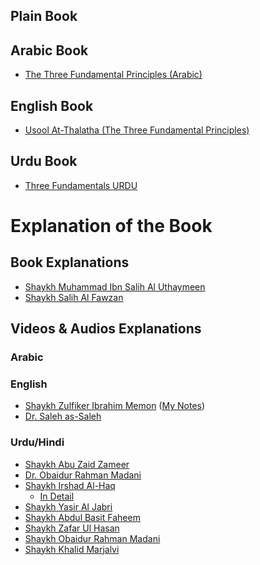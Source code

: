 ## Plain Book

## Arabic Book

- [The Three Fundamental Principles (Arabic)](Arabic%20-%20Usool%20At-Thalatha%20(The%20Three%20Fundamental%20Principles).pdf)

## English Book

- [Usool At-Thalatha (The Three Fundamental Principles)](Usool%20At-Thalatha%20(The%20Three%20Fundamental%20Principles).pdf)

## Urdu Book

- [Three Fundamentals URDU](Three%20Fundamentals%20(Urdu).pdf)

# Explanation of the Book

## Book Explanations

- [Shaykh Muhammad Ibn Salih Al Uthaymeen](Three%20Fundamental%20Principles%20(E.%20Uthaymeen).pdf)
- [Shaykh Salih Al Fawzan](The%20Three%20Fundamental%20Principles%20(C.%20Salih%20Al%20Fawzan).pdf)

## Videos & Audios Explanations

### Arabic

### English

- [Shaykh Zulfiker Ibrahim Memon](https://www.youtube.com/playlist?list=PLC6daajq6Qj_LW87J7RYmZiSR4b-ZWNP9) ([My Notes](/Notes/Usool%20At-Thalatha%20-%20Shaykh%20Zulfiker%20Ibrahim%20Memon/README.md))
- [Dr. Saleh as-Saleh](https://www.youtube.com/playlist?list=PLJsENvl0BASoKewZ99XIydY4SmHEd1_6X)

### Urdu/Hindi

- [Shaykh Abu Zaid Zameer](https://www.youtube.com/watch?v=P_sYujP6qV0&list=PLgpPOIQ2eEw13DHyAcSdzxDtQpE14NDHC)
- [Dr. Obaidur Rahman Madani](https://www.youtube.com/playlist?list=PLEN196nOejOhlZP77QE-iCjv1rf2MAQmS)
- [Shaykh Irshad Al-Haq](https://www.youtube.com/playlist?list=PL98jztrfutUS-M7RJepUaHYuw28OH8u8-)
	- [In Detail](https://www.youtube.com/playlist?list=PL_fIgIY6PckkNxnTeI_i0XscLPxJOLmgh)
- [Shaykh Yasir Al Jabri](https://youtube.com/playlist?list=PLZZp59vYB6ttmcLdP38QuVILlg0kVbckj&si=3HAqAttCi17qfsbI)
- [Shaykh Abdul Basit Faheem](https://youtube.com/playlist?list=PLlCbFG-mOa1k0qOKxd2xGfl3bhhIdsa-O&si=3acPaVTu0uUm7xX-)
- [Shaykh Zafar Ul Hasan](https://www.youtube.com/playlist?list=PLmZP1KIsC-hlVgAZOuDvaowaj9uPKoYWL)
- [Shaykh Obaidur Rahman Madani](https://www.youtube.com/playlist?list=PLEN196nOejOhlZP77QE-iCjv1rf2MAQmS)
- [Shaykh Khalid Marjalvi](https://www.youtube.com/playlist?list=PLia3CRYOjr49t_BFKnMAt-qt1Mr9dR3-1)
